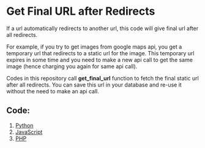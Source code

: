 # Get Final URL after Redirects
If a url automatically redirects to another url, this code will give final url after all redirects. 

For example, if you try to get images from google maps api, you get a temporary url that redirects to a static url for the image. This temporary url expires in some time and you need to make a new api call to get the same image (hence charging you again for same api call). 

Codes in this repository call **get_final_url** function to fetch the final static url after all redirects. You can save this url in your database and re-use it without the need to make an api call.



## Code:
 1. [Python](/python_code.py)
 2. [JavaScript](/javascript_code.js)
 3. [PHP](/php_code.php)


